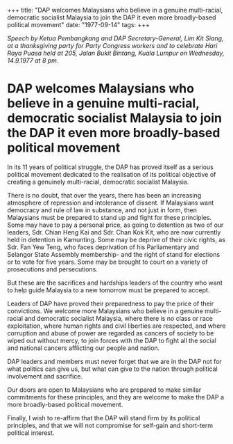 +++ 
title: "DAP welcomes Malaysians who believe in a  genuine multi-racial, democratic socialist Malaysia to join the DAP it even more broadly-based political movement"
date: "1977-09-14"
tags:
+++

_Speech by Ketua Pembangkang and DAP Secretary-General, Lim Kit Siang, at a thanksgiving party for Party Congress workers and to celebrate Hari Raya Puasa held at 205, Jalan Bukit Bintang, Kuala Lumpur on Wednesday, 14.9.1977 at 8 pm._

# DAP welcomes Malaysians who believe in a  genuine multi-racial, democratic socialist Malaysia to join the DAP it even more broadly-based political movement

In its 11 years of political struggle, the DAP has proved itself as a serious political movement dedicated to the realisation of its political objective of creating a genuinely multi-racial, democratic socialist Malaysia.</u>

There is no doubt, that over the years, there has been an increasing atmosphere of repression and intolerance of dissent. If Malaysians want democracy and rule of law in substance, and not just in form, then Malaysians must be prepared to stand up and fight for these principles. Some may have to pay a personal price, as going to detention as two of our leaders, Sdr. Chian Heng Kai and Sdr. Chan Kok Kit, who are now currently held in detention in Kamunting. Some may be deprive of their civic rights, as Sdr. Fan Yew Teng, who faces deprivation of his Parliamentary and Selangor State Assembly membership- and the right of stand for elections or to vote for five years. Some may be brought to court on a variety of prosecutions and persecutions.

But these are the sacrifices and hardships leaders of the country who want to help guide Malaysia to a new tomorrow must be prepared to accept.

Leaders of DAP have proved their preparedness to pay the price of their convictions. We welcome more Malaysians who believe in a genuine multi-racial and democratic socialist Malaysia, where there is no class or race exploitation, where human rights and civil liberties are respected, and where corruption and abuse of power are regarded as cancers of society to be wiped out without mercy, to join forces with the DAP to fight all the social and national cancers afflicting our people and nation.

DAP leaders and members must never forget that we are in the DAP not for what politics can give us, but what can give to the nation through political involvement and sacrifice.

Our doors are open to Malaysians who are prepared to make similar commitments for these principles, and they are welcome to make the DAP a more broadly-based political movement.

Finally, I wish to re-affirm that the DAP will stand firm by its political principles, and that we will not compromise for self-gain and short-term political interest.
 
